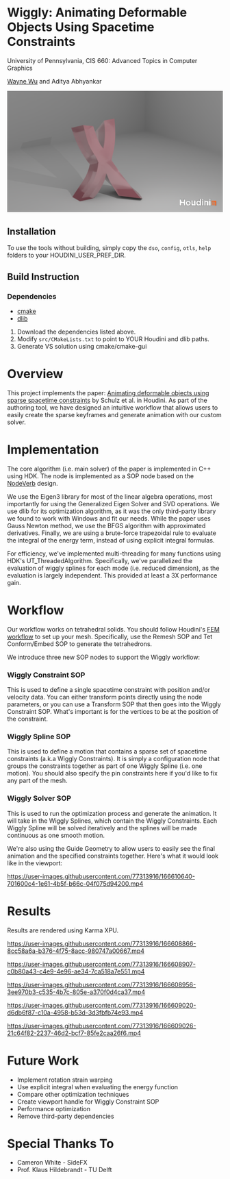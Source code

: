 # Wiggly: Animating Deformable Objects Using Spacetime Constraints
University of Pennsylvania, CIS 660: Advanced Topics in Computer Graphics

[Wayne Wu](https://www.wuwayne.com/) and Aditya Abhyankar

![Teaser](img/xwalking.png)

## Installation
To use the tools without building, simply copy the `dso`, `config`, `otls`, `help` folders to your HOUDINI_USER_PREF_DIR.

## Build Instruction

### Dependencies
* [cmake](https://cmake.org/)
* [dlib](http://dlib.net/)

1. Download the dependencies listed above.
2. Modify `src/CMakeLists.txt` to point to YOUR Houdini and dlib paths.
3. Generate VS solution using cmake/cmake-gui

Overview
============
This project implements the paper: [Animating deformable objects using sparse spacetime constraints](https://dl.acm.org/doi/10.1145/2601097.2601156) by Schulz et al. in Houdini. As part of the authoring tool, we have designed an intuitive workflow that allows users to easily create the sparse keyframes and generate animation with our custom solver.

Implementation
=============
The core algorithm (i.e. main solver) of the paper is implemented in C++ using HDK. The node is implemented as a SOP node based on the [NodeVerb](https://www.sidefx.com/docs/hdk/class_s_o_p___node_verb.html) design.

We use the Eigen3 library for most of the linear algebra operations, most importantly for using the Generalized Eigen Solver and SVD operations. We use dlib for its optimization algorithm, as it was the only third-party library we found to work with Windows and fit our needs. While the paper uses Gauss Newton method, we use the BFGS algorithm with approximated derivatives. Finally, we are using a brute-force trapezoidal rule to evaluate the integral of the energy term, instead of using explicit integral formulas.

For efficiency, we've implemented multi-threading for many functions using HDK's UT_ThreadedAlgorithm. Specifically, we've parallelized the evaluation of wiggly splines for each mode (i.e. reduced dimension), as the evaluation is largely independent. This provided at least a 3X performance gain.

Workflow
============
Our workflow works on tetrahedral solids. You should follow Houdini's [FEM workflow](https://www.sidefx.com/docs/houdini/finiteelements/about.html#tetrahedral-solids) to set up your mesh. Specifically, use the Remesh SOP and Tet Conform/Embed SOP to generate the tetrahedrons.

We introduce three new SOP nodes to support the Wiggly workflow:

### Wiggly Constraint SOP
This is used to define a single spacetime constraint with position and/or velocity data.
You can either transform points directly using the node parameters, or you can use a Transform SOP that then goes into the Wiggly Constraint SOP. 
What's important is for the vertices to be at the position of the constraint.

### Wiggly Spline SOP
This is used to define a motion that contains a sparse set of spacetime constraints (a.k.a Wiggly Constraints).
It is simply a configuration node that groups the constraints together as part of one Wiggly Spline (i.e. one motion).
You should also specify the pin constraints here if you'd like to fix any part of the mesh.

### Wiggly Solver SOP
This is used to run the optimization process and generate the animation. It will take in the Wiggly Splines, which contain the Wiggly Constraints.
Each Wiggly Spline will be solved iteratively and the splines will be made continuous as one smooth motion.

We're also using the Guide Geometry to allow users to easily see the final animation and the specified constraints together.
Here's what it would look like in the viewport:

https://user-images.githubusercontent.com/77313916/166610640-701600c4-1e61-4b5f-b66c-04f075d94200.mp4

Results
=============
Results are rendered using Karma XPU.

https://user-images.githubusercontent.com/77313916/166608866-8cc58a6a-b376-4f75-8acc-980747a00667.mp4


https://user-images.githubusercontent.com/77313916/166608907-c0b80a43-c4e9-4e96-ae34-7ca518a7e551.mp4


https://user-images.githubusercontent.com/77313916/166608956-3ee970b3-c535-4b7c-805e-a370f0d4ca37.mp4


https://user-images.githubusercontent.com/77313916/166609020-d6db6f87-c10a-4958-b53d-3d3fbfb74e93.mp4


https://user-images.githubusercontent.com/77313916/166609026-21c64f82-2237-46d2-bcf7-85fe2caa26f6.mp4


Future Work
==============
* Implement rotation strain warping
* Use explicit integral when evaluating the energy function
* Compare other optimization techniques
* Create viewport handle for Wiggly Constraint SOP
* Performance optimization
* Remove third-party dependencies

Special Thanks To
=================
* Cameron White - SideFX
* Prof. Klaus Hildebrandt - TU Delft
